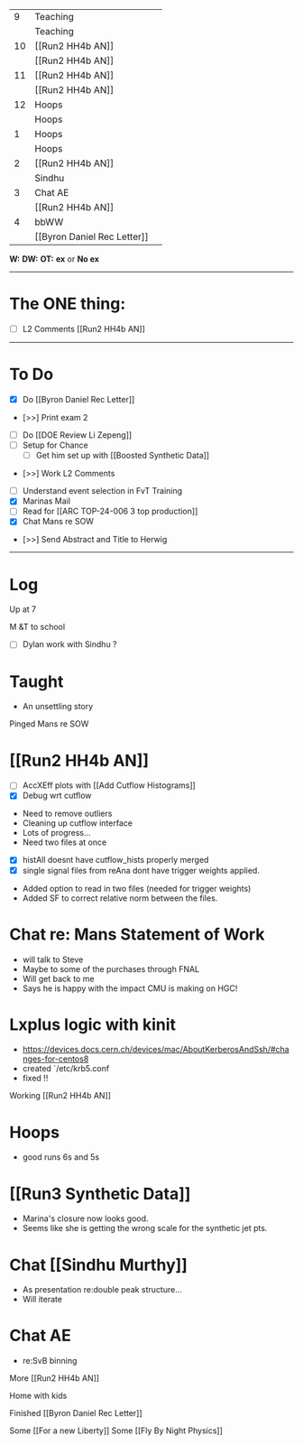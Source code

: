
|     |                             |     |
| --- | --------------------------- | --- |
| 9   | Teaching                    |     |
|     | Teaching                    |     |
| 10  | [[Run2 HH4b AN]]            |     |
|     | [[Run2 HH4b AN]]            |     |
| 11  | [[Run2 HH4b AN]]            |     |
|     | [[Run2 HH4b AN]]            |     |
| 12  | Hoops                       |     |
|     | Hoops                       |     |
| 1   | Hoops                       |     |
|     | Hoops                       |     |
| 2   | [[Run2 HH4b AN]]            |     |
|     | Sindhu                      |     |
| 3   | Chat AE                     |     |
|     | [[Run2 HH4b AN]]            |     |
| 4   | bbWW                        |     |
|     | [[Byron Daniel Rec Letter]] |     |

**W:**
**DW:**
**OT:**
**ex** or **No ex**

---
# The ONE thing: 
- [ ] L2 Comments [[Run2 HH4b AN]]

---
# To Do

- [x] Do [[Byron Daniel Rec Letter]]
- [>>] Print exam 2
- [ ]  Do  [[DOE Review Li Zepeng]]
- [ ] Setup for Chance
	- [ ] Get him set up with [[Boosted Synthetic Data]]
- [>>] Work L2 Comments
- [ ]  Understand event selection in FvT Training
- [x] Marinas Mail
- [ ]  Read for [[ARC TOP-24-006 3 top production]]
- [x] Chat Mans re SOW
- [>>] Send Abstract and Title to Herwig
---

# Log

Up at 7 

M &T to school

- [ ] Dylan work with Sindhu ?


# Taught
- An unsettling story

Pinged Mans re SOW


# [[Run2 HH4b AN]]
- [ ] AccXEff plots with [[Add Cutflow Histograms]]
- [x] Debug wrt cutflow
- Need to remove outliers
- Cleaning up cutflow interface
- Lots of progress...
- Need two files at once
- [x] histAll doesnt have cutflow_hists properly merged
- [x] single signal files from reAna dont have trigger weights applied.
- Added option to read in two files (needed for trigger weights)
- Added SF to correct relative norm between the files. 

# Chat re: Mans Statement of Work
- will talk to Steve
- Maybe to some of the purchases through FNAL 
- Will get back to me
- Says he is happy with the impact CMU is making on HGC!

# Lxplus logic with kinit
- https://devices.docs.cern.ch/devices/mac/AboutKerberosAndSsh/#changes-for-centos8
- created `/etc/krb5.conf
- fixed !!

Working [[Run2 HH4b AN]]

# Hoops 
- good runs 6s and 5s

# [[Run3 Synthetic Data]]
- Marina's closure now looks good. 
- Seems like she is getting the wrong scale for the synthetic jet pts.


# Chat [[Sindhu Murthy]]
- As presentation re:double peak structure... 
- Will iterate

# Chat AE
- re:SvB binning

More [[Run2 HH4b AN]]


Home with kids

Finished [[Byron Daniel Rec Letter]]

Some [[For a new Liberty]]
Some [[Fly By Night Physics]]
